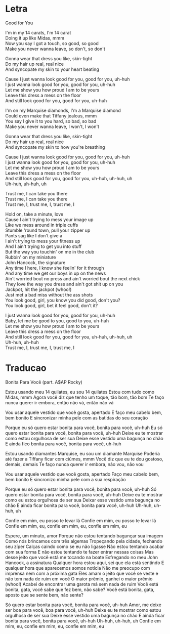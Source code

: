 
# Letra

Good for You

I'm in my 14 carats, I'm 14 carat  
Doing it up like Midas, mmm  
Now you say I got a touch, so good, so good  
Make you never wanna leave, so don't, so don't

Gonna wear that dress you like, skin-tight  
Do my hair up real, real nice  
And syncopate my skin to your heart beating

Cause I just wanna look good for you, good for you, uh-huh  
I just wanna look good for you, good for you, uh-huh  
Let me show you how proud I am to be yours  
Leave this dress a mess on the floor  
And still look good for you, good for you, uh-huh

I'm on my Marquise diamonds, I'm a Marquise diamond  
Could even make that Tiffany jealous, mmm  
You say I give it to you hard, so bad, so bad  
Make you never wanna leave, I won't, I won't

Gonna wear that dress you like, skin-tight  
Do my hair up real, real nice  
And syncopate my skin to how you're breathing

Cause I just wanna look good for you, good for you, uh-huh  
I just wanna look good for you, good for you, uh-huh  
Let me show you how proud I am to be yours  
Leave this dress a mess on the floor  
And still look good for you, good for you, uh-huh, uh-huh, uh  
Uh-huh, uh-huh, uh

Trust me, I can take you there  
Trust me, I can take you there  
Trust me, I, trust me, I, trust me, I

Hold on, take a minute, love  
Cause I ain't trying to mess your image up  
Like we mess around in triple cuffs  
Stumble 'round town, pull your zipper up  
Pants sag like I don't give a  
I ain't trying to mess your fitness up  
And I ain't trying to get you into stuff  
But the way you touchin' on me in the club  
Rubbin' on my miniature  
John Hancock, the signature  
Any time I here, I know she feelin' for it through  
And any time we get our boys in up on the news  
Ain't worried bout no press and ain't worried bout the next chick  
They love the way you dress and ain't got shit up on you  
Jackpot, hit the jackpot (whoo!)  
Just met a bad miss without the ass shots  
You look good, girl, you know you did good, don't you?  
You look good, girl, bet it feel good, don't it?

I just wanna look good for you, good for you, uh-huh  
Baby, let me be good to you, good to you, uh-huh  
Let me show you how proud I am to be yours  
Leave this dress a mess on the floor  
And still look good for you, good for you, uh-huh, uh-huh, uh  
Uh-huh, uh-huh  
Trust me, I, trust me, I, trust me, I



# Traducao

Bonita Para Você (part. A$AP Rocky)

Estou usando meu 14 quilates, eu sou 14 quilates
Estou com tudo como Midas, mmm
Agora você diz que tenho um toque, tão bom, tão bom
Te faço nunca querer ir embora, então não vá, então não vá

Vou usar aquele vestido que você gosta, apertado
E faço meu cabelo bem, bem bonito
E sincronizar minha pele com as batidas do seu coração

Porque eu só quero estar bonita para você, bonita para você, uh-huh
Eu só quero estar bonita para você, bonita para você, uh-huh
Deixe eu te mostrar como estou orgulhosa de ser sua
Deixe esse vestido uma bagunça no chão
E ainda fico bonita para você, bonita para você, uh-huh

Estou usando diamantes Marquise, eu sou um diamante Marquise
Poderia até fazer a Tiffany ficar com ciúmes, mmm
Você diz que eu te dou gostoso, demais, demais
Te faço nunca querer ir embora, não vou, não vou

Vou usar aquele vestido que você gosta, apertado
Faço meu cabelo bem, bem bonito
E sincronizo minha pele com a sua respiração

Porque eu só quero estar bonita para você, bonita para você, uh-huh
Só quero estar bonita para você, bonita para você, uh-huh
Deixe eu te mostrar como eu estou orgulhosa de ser sua
Deixar esse vestido uma bagunça no chão
E ainda ficar bonita para você, bonita para você, uh-huh
Uh-huh, uh-huh, uh

Confie em mim, eu posso te levar lá
Confie em mim, eu posso te levar lá
Confie em mim, eu, confie em mim, eu, confie em mim, eu


Espere, um minuto, amor
Porque não estou tentando bagunçar sua imagem
Como nós brincamos com três algemas
Tropeçando pela cidade, fechando seu zíper
Calças caindo como se eu não ligasse
Não estou tentando acabar com sua forma
E não estou tentando te fazer entrar nessas coisas
Mas desse jeito que você está me tocando na boate
Esfregando no meu
John Hancock, a assinatura
Qualquer hora estou aqui, sei que ela está sentindo
E qualquer hora que aparecemos somos notícia
Não me preocupo com imprensa nem com a próxima gata
Eles amam o jeito que você se veste e não tem nada de ruim em você
O maior prêmio, ganhei o maior prêmio (whoo!)
Acabei de encontrar uma garota má sem nada de ruim
Você está bonita, gata, você sabe que fez bem, não sabe?
Você está bonita, gata, aposto que se sente bem, não sente?


Só quero estar bonita para você, bonita para você, uh-huh
Amor, me deixe ser boa para você, boa para você, uh-huh
Deixe eu te mostrar como estou orgulhosa de ser sua
Deixe esse vestido uma bagunça no chão
E ainda ficar bonita para você, bonita para você, uh-huh
Uh-huh, uh-huh, uh
Confie em mim, eu, confie em mim, eu, confie em mim, eu


